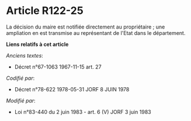 # Article R122-25

La décision du maire est notifiée directement au propriétaire ; une ampliation en est transmise au représentant de l'Etat
dans le département.

**Liens relatifs à cet article**

_Anciens textes_:

  - Décret n°67-1063 1967-11-15 art. 27

_Codifié par_:

  - Décret n°78-622 1978-05-31 JORF 8 JUIN 1978

_Modifié par_:

  - Loi n°83-440 du 2 juin 1983 - art. 6 (V) JORF 3 juin 1983
